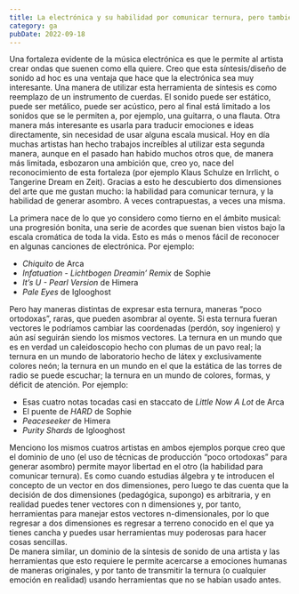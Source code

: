 ```yaml
---
title: La electrónica y su habilidad por comunicar ternura, pero también generar asombro
category: ga
pubDate: 2022-09-18
---
```


Una fortaleza evidente de la música electrónica es que le permite al artista crear ondas que suenen como ella quiere. Creo que esta síntesis/diseño de sonido ad hoc es una ventaja que hace que la electrónica sea muy interesante.
Una manera de utilizar esta herramienta de síntesis es como reemplazo de un instrumento de cuerdas. El sonido puede ser estático, puede ser metálico, puede ser acústico, pero al final está limitado a los sonidos que se le permiten a, por ejemplo, una guitarra, o una flauta.
Otra manera más interesante es usarla para traducir emociones e ideas directamente, sin necesidad de usar alguna escala musical.
Hoy en día muchas artistas han hecho trabajos increíbles al utilizar esta segunda manera, aunque en el pasado han habido muchos otros que, de manera más limitada, esbozaron una ambición que, creo yo, nace del reconocimiento de esta fortaleza (por ejemplo Klaus Schulze en Irrlicht, o Tangerine Dream en Zeit). Gracias a esto he descubierto dos dimensiones del arte que me gustan mucho: la habilidad para comunicar ternura, y la habilidad de generar asombro. A veces contrapuestas, a veces una misma.

La primera nace de lo que yo considero como tierno en el ámbito musical: una progresión bonita, una serie de acordes que suenan bien vistos bajo la escala cromática de toda la vida. Esto es más o menos fácil de reconocer en algunas canciones de electrónica. Por ejemplo:

* *Chiquito* de Arca
* *Infatuation - Lichtbogen Dreamin’ Remix* de Sophie
* *It’s U - Pearl Version* de Himera
* *Pale Eyes* de Iglooghost

Pero hay maneras distintas de expresar esta ternura, maneras “poco ortodoxas”, raras, que pueden asombrar al oyente. Si esta ternura fueran vectores le podríamos cambiar las coordenadas (perdón, soy ingeniero) y aún así seguirán siendo los mismos vectores. La ternura en un mundo que es en verdad un caleidoscopio hecho con plumas de un pavo real; la ternura en un mundo de laboratorio hecho de látex y exclusivamente colores neón; la ternura en un mundo en el que la estática de las torres de radio se puede escuchar; la ternura en un mundo de colores, formas, y déficit de atención. Por ejemplo:

* Esas cuatro notas tocadas casi en staccato de *Little Now A Lot* de Arca
* El puente de *HARD* de Sophie
* *Peaceseeker* de Himera
* *Purity Shards* de Iglooghost

Menciono los mismos cuatros artistas en ambos ejemplos porque creo que el dominio de uno (el uso de técnicas de producción “poco ortodoxas” para generar asombro) permite mayor libertad en el otro (la  habilidad para comunicar ternura). Es como cuando estudias álgebra y te introducen el concepto de un vector en dos dimensiones, pero luego te das cuenta que la decisión de dos dimensiones (pedagógica, supongo) es arbitraria, y en realidad puedes tener vectores con n dimensiones y, por tanto, herramientas para manejar estos vectores n-dimensionales, por lo que regresar a dos dimensiones es regresar a terreno conocido en el que ya tienes cancha y puedes usar herramientas muy poderosas para hacer cosas sencillas.  
De manera similar, un dominio de la síntesis de sonido de una artista y las herramientas que esto requiere le permite acercarse a emociones humanas de maneras originales, y por tanto de transmitir la ternura (o cualquier emoción en realidad) usando herramientas que no se habían usado antes.
